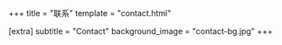 +++
title = "联系"
template = "contact.html"

[extra]
subtitle = "Contact"
background_image = "contact-bg.jpg"
+++